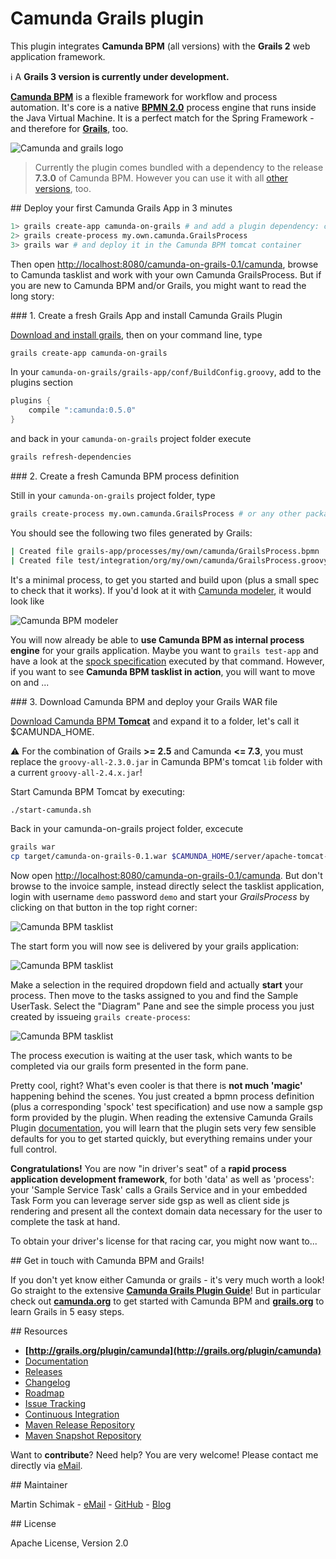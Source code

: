 # Camunda Grails plugin 

This plugin integrates **Camunda BPM** (all versions) with the **Grails 2** web 
application framework. 

:information_source: A **Grails 3 version is currently under development.**

**[Camunda BPM](http://camunda.org)** is a flexible framework for workflow and process automation. 
It's core is a native **[BPMN 2.0](http://www.omg.org/spec/BPMN/2.0/)** process engine that runs 
inside the Java Virtual Machine. It is a perfect match for the Spring Framework - and therefore 
for **[Grails](http://grails.org)**, too.

![Camunda and grails logo](./camunda-grails2-plugin/src/docs/images/camunda-and-grails.png)

> Currently the plugin comes bundled with a dependency to the release **7.3.0** of Camunda BPM. 
> However you can use it with all 
> [other versions](http://plexiti.github.io/camunda-grails-plugin/guide/configuration.html#alternative-engine-version), too.

<a name="get-started"/>
## Deploy your first Camunda Grails App in 3 minutes

```bash
1> grails create-app camunda-on-grails # and add a plugin dependency: compile ':camunda:0.5.0'
2> grails create-process my.own.camunda.GrailsProcess
3> grails war # and deploy it in the Camunda BPM tomcat container
```

Then open [http://localhost:8080/camunda-on-grails-0.1/camunda](http://localhost:8080/camunda-on-grails-0.1/camunda), 
browse to Camunda tasklist and work with your own Camunda GrailsProcess. But if you are new to Camunda BPM and/or 
Grails, you might want to read the long story:

<a name="install"/>
### 1. Create a fresh Grails App and install Camunda Grails Plugin

[Download and install grails](https://grails.org/download), then on your command line, type
```bash
grails create-app camunda-on-grails
```
In your `camunda-on-grails/grails-app/conf/BuildConfig.groovy`, add to the plugins section
```groovy
plugins {
    compile ":camunda:0.5.0"
}
```
and back in your `camunda-on-grails` project folder execute
```bash
grails refresh-dependencies
```

<a name="install"/>
### 2. Create a fresh Camunda BPM process definition

Still in your `camunda-on-grails` project folder, type
```bash
grails create-process my.own.camunda.GrailsProcess # or any other package and name of your choice
```
You should see the following two files generated by Grails:
```bash
| Created file grails-app/processes/my/own/camunda/GrailsProcess.bpmn
| Created file test/integration/org/my/own/camunda/GrailsProcess.groovy
```
It's a minimal process, to get you started and build upon (plus a small spec to check that it works). 
If you'd look at it with [Camunda modeler](http://camunda.org/bpmn/tool/), it would look like

![Camunda BPM modeler](./camunda-grails2-plugin/src/docs/images/TestProcess.png)

You will now already be able to **use Camunda BPM as internal process engine** for your grails application. 
Maybe you want to `grails test-app` and have a look at the 
[spock specification](test/integration/grails/plugin/camunda/test/TestProcessSpec.groovy) 
executed by that command. However, if you want to see **Camunda BPM tasklist in action**, you will want to move on and ...

<a name="install"/>
### 3. Download Camunda BPM and deploy your Grails WAR file

[Download Camunda BPM **Tomcat**](http://camunda.org/download/) and expand it to a folder, let's call it 
$CAMUNDA_HOME. 

:warning: For the combination of Grails **>= 2.5** and Camunda **<= 7.3**, you must 
replace the `groovy-all-2.3.0.jar` in Camunda BPM's tomcat `lib` folder with a current 
`groovy-all-2.4.x.jar`!

Start Camunda BPM Tomcat by executing:

```bash
./start-camunda.sh
```

Back in your camunda-on-grails project folder, excecute
```bash
grails war
cp target/camunda-on-grails-0.1.war $CAMUNDA_HOME/server/apache-tomcat-7.0.50/webapps
```
Now open [http://localhost:8080/camunda-on-grails-0.1/camunda](http://localhost:8080/camunda-on-grails-0.1/camunda).
But don't browse to the invoice sample, instead directly select the tasklist application, login with username 
`demo` password `demo` and start your *GrailsProcess* by clicking on that button in the top right corner:

![Camunda BPM tasklist](./camunda-grails2-plugin/src/docs/images/tasklist-dashboard-start-process.png)

The start form you will now see is delivered by your grails application:
 
![Camunda BPM tasklist](./camunda-grails2-plugin/src/docs/images/tasklist-start-process.png)
 
Make a selection in the required dropdown field and actually **start** your process. Then move to the tasks 
assigned to you and find the Sample UserTask. Select the "Diagram" Pane and see the simple process you just 
created by issueing `grails create-process`:

![Camunda BPM tasklist](./camunda-grails2-plugin/src/docs/images/tasklist-diagram-pane.png)

The process execution is waiting at the user task, which wants to be completed via our grails form presented 
in the form pane.

Pretty cool, right? What's even cooler is that there is **not much 'magic'** happening behind the scenes. You just 
created a bpmn process definition (plus a corresponding 'spock' test specification) and use now a sample gsp 
form provided by the plugin. When reading the extensive Camunda Grails Plugin 
[documentation](http://plexiti.github.io/camunda-grails-plugin), you will learn that the plugin sets very few 
sensible defaults for you to get started quickly, but everything remains under your full control.

**Congratulations!** You are now "in driver's seat" of a **rapid process application development framework**,
for both 'data' as well as 'process': your 'Sample Service Task' calls a Grails Service and in your embedded Task 
Form you can leverage server side gsp as well as client side js rendering and present all the context domain 
data necessary for the user to complete the task at hand. 

To obtain your driver's license for that racing car, you might now want to...

<a name="get-in-touch"/>
## Get in touch with Camunda BPM and Grails!

If you don't yet know either Camunda or grails - it's very much worth a look! Go straight to the extensive 
**[Camunda Grails Plugin Guide](http://plexiti.github.io/camunda-grails-plugin/)**!
But in particular check out **[camunda.org](http://camunda.org/get-started/)** to get started with 
Camunda BPM and **[grails.org](http://grails.org/learn)** to learn Grails in 5 easy steps. 

<a name="resources"/>
## Resources

* **[http://grails.org/plugin/camunda](http://grails.org/plugin/camunda)**
* [Documentation](http://plexiti.github.io/camunda-grails-plugin)
* [Releases](https://github.com/plexiti/camunda-grails-plugin/releases)
* [Changelog](https://github.com/plexiti/camunda-grails-plugin/milestones?direction=desc&sort=completeness&state=closed)
* [Roadmap](https://github.com/martinschimak/camunda-grails-plugin/milestones)
* [Issue Tracking](https://github.com/plexiti/camunda-grails-plugin/issues)
* [Continuous Integration](https://plexiti-foss.ci.cloudbees.com/job/camunda-grails-plugin/job/camunda-grails-plugin/)
* [Maven Release Repository](http://repo.grails.org/grails/plugins-releases/org/grails/plugins/camunda/)
* [Maven Snapshot Repository](https://repository-plexiti-foss.forge.cloudbees.com/snapshot/org/grails/plugins/camunda/)

Want to **contribute**? Need help? You are very welcome! Please contact me directly via [eMail](mailto:martin.schimak@plexiti.com).

<a name="maintainer"/>
## Maintainer

Martin Schimak - [eMail](mailto:martin.schimak@plexiti.com) - [GitHub](https://github.com/martinschimak) - [Blog](http://plexiti.com)

<a name="license"/>
## License

Apache License, Version 2.0

